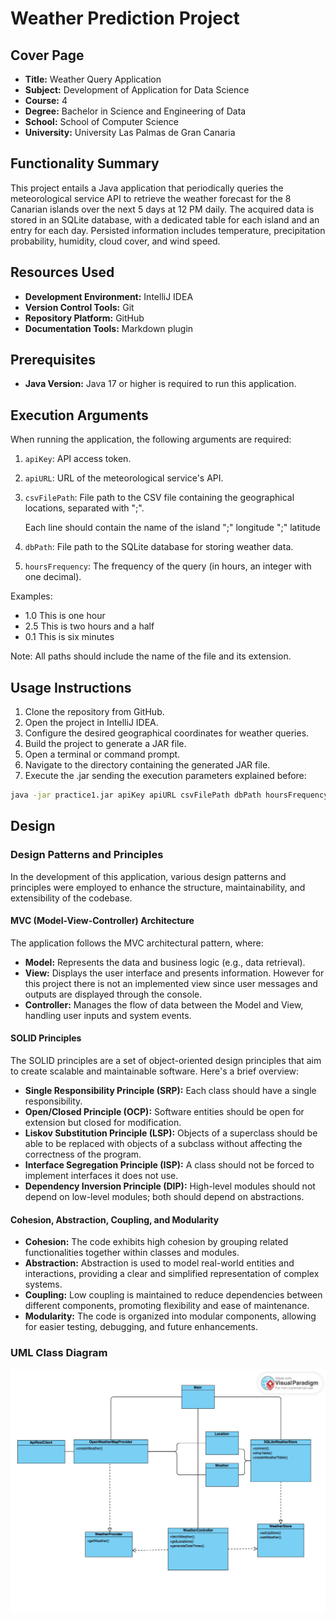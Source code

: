 # Weather Prediction Project

## Cover Page
- **Title:** Weather Query Application
- **Subject:** Development of Application for Data Science
- **Course:** 4
- **Degree:** Bachelor in Science and Engineering of Data
- **School:** School of Computer Science
- **University:** University Las Palmas de Gran Canaria

## Functionality Summary
This project entails a Java application that periodically queries the meteorological service API to retrieve the weather forecast for the 8 Canarian islands over the next 5 days at 12 PM daily. The acquired data is stored in an SQLite database, with a dedicated table for each island and an entry for each day. Persisted information includes temperature, precipitation probability, humidity, cloud cover, and wind speed.

## Resources Used
- **Development Environment:** IntelliJ IDEA
- **Version Control Tools:** Git
- **Repository Platform:** GitHub
- **Documentation Tools:** Markdown plugin

## Prerequisites
- **Java Version:** Java 17 or higher is required to run this application.

## Execution Arguments
When running the application, the following arguments are required:
1. `apiKey`: API access token.
2. `apiURL`: URL of the meteorological service's API.
3. `csvFilePath`: File path to the CSV file containing the geographical locations, separated with ";".
    
   Each line should contain the name of the island ";" longitude ";" latitude
4. `dbPath`: File path to the SQLite database for storing weather data.
5. `hoursFrequency`: The frequency of the query (in hours, an integer with one decimal).
   
Examples:
- 1.0 This is one hour
- 2.5 This is two hours and a half
- 0.1 This is six minutes

Note: All paths should include the name of the file and its extension.
## Usage Instructions
1. Clone the repository from GitHub.
2. Open the project in IntelliJ IDEA.
3. Configure the desired geographical coordinates for weather queries.
4. Build the project to generate a JAR file.
5. Open a terminal or command prompt.
6. Navigate to the directory containing the generated JAR file.
7. Execute the .jar sending the execution parameters explained before:

```bash
java -jar practice1.jar apiKey apiURL csvFilePath dbPath hoursFrequency
```

## Design
### Design Patterns and Principles
In the development of this application, various design patterns and principles were employed to enhance the structure, maintainability, and extensibility of the codebase.

#### MVC (Model-View-Controller) Architecture
The application follows the MVC architectural pattern, where:
- **Model:** Represents the data and business logic (e.g., data retrieval).
- **View:** Displays the user interface and presents information. However for this project there is not an implemented view since user messages and outputs are displayed through the console.
- **Controller:** Manages the flow of data between the Model and View, handling user inputs and system events.

#### SOLID Principles
The SOLID principles are a set of object-oriented design principles that aim to create scalable and maintainable software. Here's a brief overview:

- **Single Responsibility Principle (SRP):** Each class should have a single responsibility.
- **Open/Closed Principle (OCP):** Software entities should be open for extension but closed for modification.
- **Liskov Substitution Principle (LSP):** Objects of a superclass should be able to be replaced with objects of a subclass without affecting the correctness of the program.
- **Interface Segregation Principle (ISP):** A class should not be forced to implement interfaces it does not use.
- **Dependency Inversion Principle (DIP):** High-level modules should not depend on low-level modules; both should depend on abstractions.

#### Cohesion, Abstraction, Coupling, and Modularity
- **Cohesion:** The code exhibits high cohesion by grouping related functionalities together within classes and modules.
- **Abstraction:** Abstraction is used to model real-world entities and interactions, providing a clear and simplified representation of complex systems.
- **Coupling:** Low coupling is maintained to reduce dependencies between different components, promoting flexibility and ease of maintenance.
- **Modularity:** The code is organized into modular components, allowing for easier testing, debugging, and future enhancements.

### UML Class Diagram

![UML Class Diagram](./src/files/UML_Ejercicio_1.jpg)
